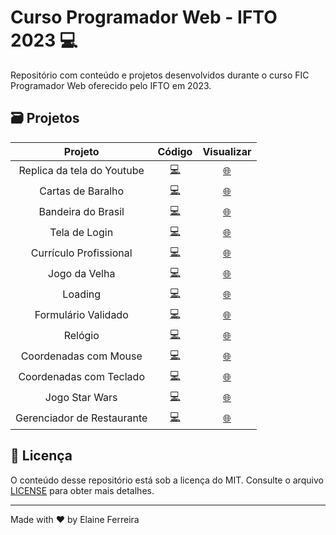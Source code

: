 # Curso Programador Web - IFTO 2023 💻
Repositório com conteúdo e projetos desenvolvidos durante o curso FIC Programador Web oferecido pelo IFTO em 2023.

## 🗃️ Projetos
|Projeto|Código|Visualizar|
|:-------:|:------:|:----------:|
|Replica da tela do Youtube|[💻](https://github.com/elainefs/programador-web-ifto-2023/blob/main/modulo-03/youtube/index.html)| [🌐](https://elainefs.github.io/programador-web-ifto-2023/modulo-03/youtube/)|
|Cartas de Baralho|[💻](https://github.com/elainefs/programador-web-ifto-2023/blob/main/modulo-03/cartas-baralho/index.html)|[🌐](https://elainefs.github.io/programador-web-ifto-2023/modulo-03/cartas-baralho)|
|Bandeira do Brasil|[💻](https://github.com/elainefs/programador-web-ifto-2023/blob/main/modulo-03/bandeira-animada/index.html)|[🌐](https://elainefs.github.io/programador-web-ifto-2023/modulo-03/bandeira-animada/)|
|Tela de Login|[💻](https://github.com/elainefs/programador-web-ifto-2023/blob/main/modulo-03/login-animado/index.html)|[🌐](https://elainefs.github.io/programador-web-ifto-2023/modulo-03/login-animado)|
|Currículo Profissional|[💻](https://github.com/elainefs/programador-web-ifto-2023/blob/main/modulo-03/projeto-curriculo/index.html)|[🌐](https://elainefs.github.io/programador-web-ifto-2023/modulo-03/projeto-curriculo)|
|Jogo da Velha|[💻](https://github.com/elainefs/programador-web-ifto-2023/blob/main/modulo-06/jogo-da-velha/index.html)|[🌐](https://elainefs.github.io/programador-web-ifto-2023/modulo-06/jogo-da-velha)|
|Loading|[💻](https://github.com/elainefs/programador-web-ifto-2023/blob/main/modulo-06/load/index.html)|[🌐](https://elainefs.github.io/programador-web-ifto-2023/modulo-06/load)|
|Formulário Validado|[💻](https://github.com/elainefs/programador-web-ifto-2023/blob/main/modulo-06/formulario/index.html)|[🌐](https://elainefs.github.io/programador-web-ifto-2023/modulo-06/formulario)|
|Relógio|[💻](https://github.com/elainefs/programador-web-ifto-2023/blob/main/modulo-06/relogio/index.html)|[🌐](https://elainefs.github.io/programador-web-ifto-2023/modulo-06/relogio)|
|Coordenadas com Mouse|[💻](https://github.com/elainefs/programador-web-ifto-2023/blob/main/modulo-06/coordenadas-mouse/index.html)|[🌐](https://elainefs.github.io/programador-web-ifto-2023/modulo-06/coordenadas-mouse)|
|Coordenadas com Teclado|[💻](https://github.com/elainefs/programador-web-ifto-2023/blob/main/modulo-06/coordenadas-teclado/index.html)|[🌐](https://elainefs.github.io/programador-web-ifto-2023/modulo-06/coordenadas-teclado)|
|Jogo Star Wars|[💻](https://github.com/elainefs/programador-web-ifto-2023/blob/main/modulo-06/jogo-star-wars/index.html)|[🌐](https://elainefs.github.io/programador-web-ifto-2023/modulo-06/jogo-star-wars)|
|Gerenciador de Restaurante|[💻](https://github.com/elainefs/programador-web-ifto-2023/tree/main/projeto-restaurante)|[🌐](https://github.com/elainefs/programador-web-ifto-2023/tree/main/projeto-restaurante)|

## 📄 Licença

O conteúdo desse repositório está sob a licença do MIT. Consulte o arquivo [LICENSE](/LICENSE) para obter mais detalhes.

---

Made with ❤️ by Elaine Ferreira